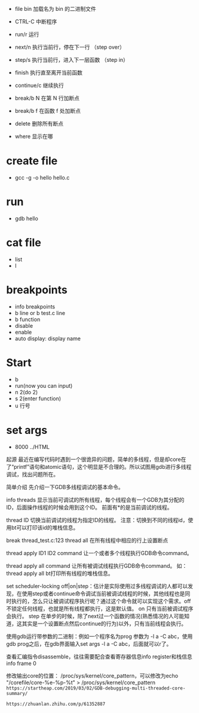 - file bin   加载名为 bin 的二进制文件
- CTRL-C     中断程序
- run/r      运行
- next/n     执行当前行，停在下一行 （step over）
- step/s     执行当前行，进入下一层函数 （step in）
- finish     执行直至离开当前函数
- continue/c 继续执行
- break/b N  在第 N 行加断点
- break/b f  在函数 f 处加断点
- delete     删除所有断点

- where      显示在哪

# create file 

- gcc -g -o hello hello.c

# run

- gdb hello

# cat file

- list
- l

# breakpoints

- info breakpoints
- b line or b test.c line
- b function
- disable
- enable
- auto display: display name

# Start

- b
- run(now you can input)
- n 2(do 2)
- s 2(enter function)
- u 行号

# set args

- 8000 ../HTML

起源
最近在编写代码时遇到一个很诡异的问题，简单的多线程，但是却core在了“printf”语句和atomic语句，这个明显是不合理的。所以试图用gdb进行多线程调试，找出问题所在。

简单介绍
先介绍一下GDB多线程调试的基本命令。

info threads 显示当前可调试的所有线程，每个线程会有一个GDB为其分配的ID，后面操作线程的时候会用到这个ID。 前面有*的是当前调试的线程。

thread ID 切换当前调试的线程为指定ID的线程。
注意：切换到不同的线程id，使用bt可以打印该id的堆栈信息。

break thread_test.c:123 thread all 在所有线程中相应的行上设置断点

thread apply ID1 ID2 command 让一个或者多个线程执行GDB命令command。

thread apply all command 让所有被调试线程执行GDB命令command。
如：thread apply all bt打印所有线程的堆栈信息。

set scheduler-locking off|on|step：估计是实际使用过多线程调试的人都可以发现，在使用step或者continue命令调试当前被调试线程的时候，其他线程也是同时执行的，怎么只让被调试程序执行呢？通过这个命令就可以实现这个需求。off 不锁定任何线程，也就是所有线程都执行，这是默认值。 on 只有当前被调试程序会执行。 step 在单步的时候，除了next过一个函数的情况(熟悉情况的人可能知道，这其实是一个设置断点然后continue的行为)以外，只有当前线程会执行。

使用gdb运行带参数的二进制：例如一个程序名为prog 参数为 -l a -C abc，使用gdb prog之后，在gdb界面输入set args -l a -C abc，后面就可以r了。

查看汇编指令disassemble，往往需要配合查看寄存器信息info register和栈信息info frame 0

修改输出core的位置：
/proc/sys/kernel/core_pattern，可以修改为echo "/corefile/core-%e-%p-%t" > /proc/sys/kernel/core_pattern
`https://startheap.com/2019/03/02/GDB-debugging-multi-threaded-core-summary/`

`https://zhuanlan.zhihu.com/p/61352887`
